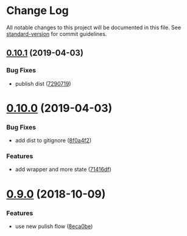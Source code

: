 # Change Log

All notable changes to this project will be documented in this file. See [standard-version](https://github.com/conventional-changelog/standard-version) for commit guidelines.

## [0.10.1](https://github.com/dalphyx/vue-headroom/compare/v0.10.0...v0.10.1) (2019-04-03)


### Bug Fixes

* publish dist ([7290719](https://github.com/dalphyx/vue-headroom/commit/7290719))



# [0.10.0](https://github.com/dalphyx/vue-headroom/compare/v0.9.0...v0.10.0) (2019-04-03)


### Bug Fixes

* add dist to gitignore ([8f0a4f2](https://github.com/dalphyx/vue-headroom/commit/8f0a4f2))


### Features

* add wrapper and more state ([71416df](https://github.com/dalphyx/vue-headroom/commit/71416df))



<a name="0.9.0"></a>
# [0.9.0](https://github.com/dalphyx/vue-headroom/compare/v0.8.1...v0.9.0) (2018-10-09)


### Features

* use new pulish flow ([8eca0be](https://github.com/dalphyx/vue-headroom/commit/8eca0be))
